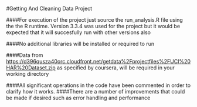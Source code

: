 #Getting And Cleaning Data Project

####For execution of the project just source the run_analysis.R file using the the R runtime. Version 3.3.4 was used for the project but it would be expected that it will succesfully run with other versions also

####No additional libraries will be installed or required to run

####Data from https://d396qusza40orc.cloudfront.net/getdata%2Fprojectfiles%2FUCI%20HAR%20Dataset.zip as specified by coursera, will be required in your working directory

####All significant operations in the code have been commented in order to clarify how it works.
####There are a number of improvements that could be made if desired such as error handling and performance